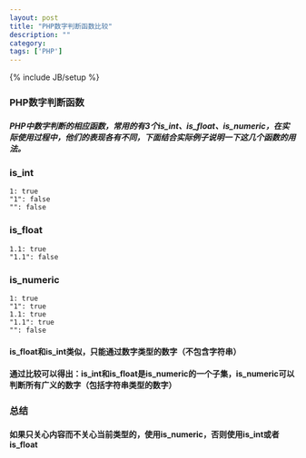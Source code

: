 ```yaml
---
layout: post
title: "PHP数字判断函数比较"
description: ""
category: 
tags: ['PHP']
---
```

{% include JB/setup %}
### PHP数字判断函数

##### PHP中数字判断的相应函数，常用的有3个is_int、is_float、is_numeric，在实际使用过程中，他们的表现各有不同，下面结合实际例子说明一下这几个函数的用法。

### is_int

	1: true
	"1": false
	"": false

### is_float

	1.1: true
	"1.1": false
	
### is_numeric

	1: true
	"1": true
	1.1: true
	"1.1": true 
	"": false

#### is_float和is_int类似，只能通过数字类型的数字（不包含字符串）

#### 通过比较可以得出：is_int和is_float是is_numeric的一个子集，is_numeric可以判断所有广义的数字（包括字符串类型的数字）

### 总结

#### 如果只关心内容而不关心当前类型的，使用is_numeric，否则使用is_int或者is_float
